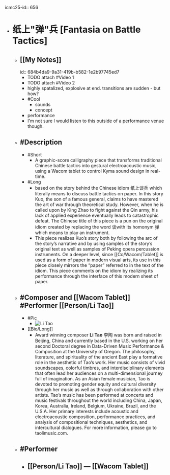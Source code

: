 icmc25-id:: 656

- # 纸上"弹"兵 [Fantasia on Battle Tactics]
	- ## [[My Notes]]
	  id:: 684b4da9-9a31-419b-b582-1e2b97745ed7
		- TODO attach #Video 1
		- TODO  attach #Video 2
		- highly spatalized, explosive at end. transitions are sudden - but how?
		- #Cool
			- sounds
			- concept
		- performance
		- I'm not sure I would listen to this outside of a performance venue though.
	- ## #Description
		- #Short
			- A graphic-score calligraphy piece that transforms traditional Chinese battle tactics into gestural electroacoustic music, using a Wacom tablet to control Kyma sound design in real-time.
		- #Long
			- based on the story behind the Chinese idiom 纸上谈兵 which literally means to discuss battle tactics on paper. In this story Kuo, the son of a famous general, claims to have mastered the art of war through theoretical study. However, when he is called upon by King Zhao to fight against the Qin army, his lack of applied experience eventually leads to catastrophic defeat. The Chinese title of this piece is a pun on the original idiom created by replacing the word 谈with its homonym 弹 which means to play an instrument.
			- This piece realizes Kuo’s story both by following the arc of the story’s narrative and by using samples of the story’s original text as well as samples of Peking opera percussion instruments. On a deeper level, since [[Co/Wacom/Tablet]] is used as a form of paper in modern visual arts, its use in this piece closely mirrors the “paper” referred to in the text of the idiom. This piece comments on the idiom by realizing its performance through the interface of this modern sheet of paper.
	- ## #Composer and [[Wacom Tablet]] #Performer [[Person/Li Tao]]
		- #Pic
			- ![Li Tao](https://icmc2025.sites.northeastern.edu/files/2025/06/656-Tao-Li-221x300.jpg)
		- [[Bio/Long]]
			- Award winning composer **Li Tao** 李陶 was born and raised in Beijing, China and currently based in the U.S. working on her second Doctoral degree in Data-Driven Music Performance & Composition at the University of Oregon. The philosophy, literature, and spirituality of the ancient East play a formative role in the aesthetic of Tao’s work. Her music consists of vivid soundscapes, colorful timbres, and interdisciplinary elements that often lead her audiences on a multi-dimensional journey full of imagination. As an Asian female musician, Tao is devoted to promoting gender equity and cultural diversity through her music as well as through collaboration with other artists. Tao’s music has been performed at concerts and music festivals throughout the world including China, Japan, Korea, Australia, Ireland, Belgium, Ukraine, Brazil, and the U.S.A. Her primary interests include acoustic and electroacoustic composition, performance practices, and analysis of compositional techniques, aesthetics, and intercultural dialogues. For more information, please go to taolimusic.com.
	- ## #Performer
		- [[Person/Li Tao]] — [[Wacom Tablet]]
			-